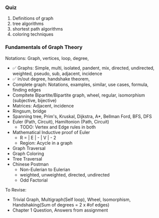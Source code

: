 ### Quiz
1. Definitions of graph
2. tree algorithms
3. shortest path algorithms
4. coloring techniques




### Fundamentals of Graph Theory
Notations: Graph, vertices, loop, degree, 


- ✅ Graphs: Simple, multi, isolated, pandent, mix, directed, undirected, weighted, pseudo, sub, adjacent, incidence
- ✅ in/out degree, handshake theorem, 
- Complete graph: Notations, examples, similar, use cases, formula, finding edges
- Compltete Bipartite/Bipartite graph, wheel, regular, isomorphism (subjective, bijective)
- Matrices: Adjacent, incidence
- Ringsum, bridge
- Spanning tree, Prim's, Kruskal, Dijkstra, A*, Bellman Ford, BFS, DFS 
- Euler (Path, Circuit), Hamiltonion (Path, Circuit)
    - TODO: Vertex and Edge rules in both
- Mathematical Inductive proof of Euler
    - R = | E | - | V | - 2
    - Region: Acycle in a graph
- Graph Traversal
- Graph Coloring
- Tree Traversal
- Chinese Postman
    - Non-Eulerian to Eulerian
    - weighted, unweighted, directed, undirected
    - Odd Factorial



To Revise:

- Trivial Graph, Multigraph(Self loop), Wheel, Isomorphism, Handshaking(Sum of degrees = 2 x #of edges)
- Chapter 1 Question, Answers from assignment

